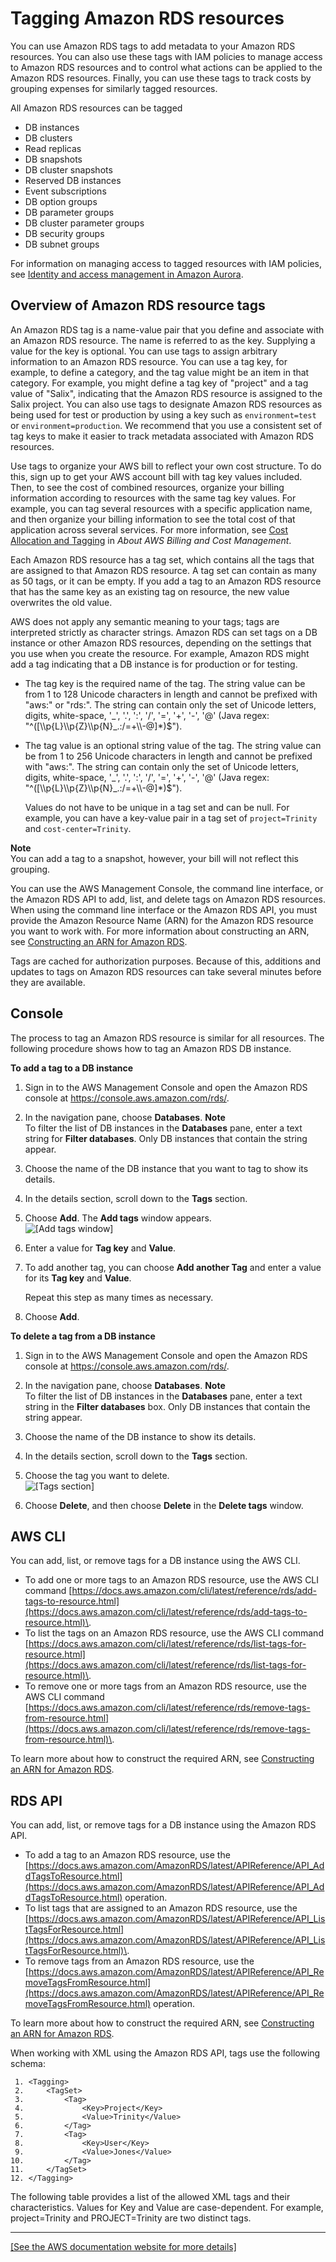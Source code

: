 # Tagging Amazon RDS resources<a name="USER_Tagging"></a>

You can use Amazon RDS tags to add metadata to your Amazon RDS resources\. You can also use these tags with IAM policies to manage access to Amazon RDS resources and to control what actions can be applied to the Amazon RDS resources\. Finally, you can use these tags to track costs by grouping expenses for similarly tagged resources\. 

All Amazon RDS resources can be tagged
+ DB instances
+ DB clusters
+ Read replicas
+ DB snapshots
+ DB cluster snapshots
+ Reserved DB instances
+ Event subscriptions
+ DB option groups
+ DB parameter groups
+ DB cluster parameter groups
+ DB security groups
+ DB subnet groups

For information on managing access to tagged resources with IAM policies, see [Identity and access management in Amazon Aurora](UsingWithRDS.IAM.md)\. 

## Overview of Amazon RDS resource tags<a name="Overview.Tagging"></a>

An Amazon RDS tag is a name\-value pair that you define and associate with an Amazon RDS resource\. The name is referred to as the key\. Supplying a value for the key is optional\. You can use tags to assign arbitrary information to an Amazon RDS resource\. You can use a tag key, for example, to define a category, and the tag value might be an item in that category\. For example, you might define a tag key of "project" and a tag value of "Salix", indicating that the Amazon RDS resource is assigned to the Salix project\. You can also use tags to designate Amazon RDS resources as being used for test or production by using a key such as `environment=test` or `environment=production`\. We recommend that you use a consistent set of tag keys to make it easier to track metadata associated with Amazon RDS resources\. 

Use tags to organize your AWS bill to reflect your own cost structure\. To do this, sign up to get your AWS account bill with tag key values included\. Then, to see the cost of combined resources, organize your billing information according to resources with the same tag key values\. For example, you can tag several resources with a specific application name, and then organize your billing information to see the total cost of that application across several services\. For more information, see [Cost Allocation and Tagging](https://docs.aws.amazon.com/awsaccountbilling/latest/aboutv2/cost-alloc-tags.html) in *About AWS Billing and Cost Management*\.

Each Amazon RDS resource has a tag set, which contains all the tags that are assigned to that Amazon RDS resource\. A tag set can contain as many as 50 tags, or it can be empty\. If you add a tag to an Amazon RDS resource that has the same key as an existing tag on resource, the new value overwrites the old value\. 

AWS does not apply any semantic meaning to your tags; tags are interpreted strictly as character strings\. Amazon RDS can set tags on a DB instance or other Amazon RDS resources, depending on the settings that you use when you create the resource\. For example, Amazon RDS might add a tag indicating that a DB instance is for production or for testing\.
+ The tag key is the required name of the tag\. The string value can be from 1 to 128 Unicode characters in length and cannot be prefixed with "aws:" or "rds:"\. The string can contain only the set of Unicode letters, digits, white\-space, '\_', '\.', ':', '/', '=', '\+', '\-', '@' \(Java regex: "^\(\[\\\\p\{L\}\\\\p\{Z\}\\\\p\{N\}\_\.:/=\+\\\\\-@\]\*\)$"\)\.
+ The tag value is an optional string value of the tag\. The string value can be from 1 to 256 Unicode characters in length and cannot be prefixed with "aws:"\. The string can contain only the set of Unicode letters, digits, white\-space, '\_', '\.', ':', '/', '=', '\+', '\-', '@' \(Java regex: "^\(\[\\\\p\{L\}\\\\p\{Z\}\\\\p\{N\}\_\.:/=\+\\\\\-@\]\*\)$"\)\.

  Values do not have to be unique in a tag set and can be null\. For example, you can have a key\-value pair in a tag set of `project=Trinity` and `cost-center=Trinity`\. 

**Note**  
You can add a tag to a snapshot, however, your bill will not reflect this grouping\.

You can use the AWS Management Console, the command line interface, or the Amazon RDS API to add, list, and delete tags on Amazon RDS resources\. When using the command line interface or the Amazon RDS API, you must provide the Amazon Resource Name \(ARN\) for the Amazon RDS resource you want to work with\. For more information about constructing an ARN, see [Constructing an ARN for Amazon RDS](USER_Tagging.ARN.md#USER_Tagging.ARN.Constructing)\.

Tags are cached for authorization purposes\. Because of this, additions and updates to tags on Amazon RDS resources can take several minutes before they are available\. 

## Console<a name="USER_Tagging.CON"></a>

The process to tag an Amazon RDS resource is similar for all resources\. The following procedure shows how to tag an Amazon RDS DB instance\. 

**To add a tag to a DB instance**

1. Sign in to the AWS Management Console and open the Amazon RDS console at [https://console\.aws\.amazon\.com/rds/](https://console.aws.amazon.com/rds/)\.

1. In the navigation pane, choose **Databases**\.
**Note**  
To filter the list of DB instances in the **Databases** pane, enter a text string for **Filter databases**\. Only DB instances that contain the string appear\.

1. Choose the name of the DB instance that you want to tag to show its details\. 

1. In the details section, scroll down to the **Tags** section\. 

1. Choose **Add**\. The **Add tags** window appears\.   
![\[Add tags window\]](http://docs.aws.amazon.com/AmazonRDS/latest/AuroraUserGuide/images/RDSConsoleTagging5.png)

1. Enter a value for **Tag key** and **Value**\.

1. To add another tag, you can choose **Add another Tag** and enter a value for its **Tag key** and **Value**\. 

   Repeat this step as many times as necessary\.

1. Choose **Add**\. 

**To delete a tag from a DB instance**

1. Sign in to the AWS Management Console and open the Amazon RDS console at [https://console\.aws\.amazon\.com/rds/](https://console.aws.amazon.com/rds/)\.

1. In the navigation pane, choose **Databases**\.
**Note**  
To filter the list of DB instances in the **Databases** pane, enter a text string in the **Filter databases** box\. Only DB instances that contain the string appear\.

1. Choose the name of the DB instance to show its details\. 

1. In the details section, scroll down to the **Tags** section\. 

1. Choose the tag you want to delete\.  
![\[Tags section\]](http://docs.aws.amazon.com/AmazonRDS/latest/AuroraUserGuide/images/RDSConsoleTagging6.png)

1. Choose **Delete**, and then choose **Delete** in the **Delete tags** window\. 

## AWS CLI<a name="USER_Tagging.CLI"></a>

You can add, list, or remove tags for a DB instance using the AWS CLI\.
+ To add one or more tags to an Amazon RDS resource, use the AWS CLI command [https://docs.aws.amazon.com/cli/latest/reference/rds/add-tags-to-resource.html](https://docs.aws.amazon.com/cli/latest/reference/rds/add-tags-to-resource.html)\.
+ To list the tags on an Amazon RDS resource, use the AWS CLI command [https://docs.aws.amazon.com/cli/latest/reference/rds/list-tags-for-resource.html](https://docs.aws.amazon.com/cli/latest/reference/rds/list-tags-for-resource.html)\.
+ To remove one or more tags from an Amazon RDS resource, use the AWS CLI command [https://docs.aws.amazon.com/cli/latest/reference/rds/remove-tags-from-resource.html](https://docs.aws.amazon.com/cli/latest/reference/rds/remove-tags-from-resource.html)\.

To learn more about how to construct the required ARN, see [Constructing an ARN for Amazon RDS](USER_Tagging.ARN.md#USER_Tagging.ARN.Constructing)\.

## RDS API<a name="USER_Tagging.API"></a>

You can add, list, or remove tags for a DB instance using the Amazon RDS API\.
+ To add a tag to an Amazon RDS resource, use the [https://docs.aws.amazon.com/AmazonRDS/latest/APIReference/API_AddTagsToResource.html](https://docs.aws.amazon.com/AmazonRDS/latest/APIReference/API_AddTagsToResource.html) operation\.
+ To list tags that are assigned to an Amazon RDS resource, use the [https://docs.aws.amazon.com/AmazonRDS/latest/APIReference/API_ListTagsForResource.html](https://docs.aws.amazon.com/AmazonRDS/latest/APIReference/API_ListTagsForResource.html)\.
+ To remove tags from an Amazon RDS resource, use the [https://docs.aws.amazon.com/AmazonRDS/latest/APIReference/API_RemoveTagsFromResource.html](https://docs.aws.amazon.com/AmazonRDS/latest/APIReference/API_RemoveTagsFromResource.html) operation\.

To learn more about how to construct the required ARN, see [Constructing an ARN for Amazon RDS](USER_Tagging.ARN.md#USER_Tagging.ARN.Constructing)\.

When working with XML using the Amazon RDS API, tags use the following schema:

```
 1. <Tagging>
 2.     <TagSet>
 3.         <Tag>
 4.             <Key>Project</Key>
 5.             <Value>Trinity</Value>
 6.         </Tag>
 7.         <Tag>
 8.             <Key>User</Key>
 9.             <Value>Jones</Value>
10.         </Tag>
11.     </TagSet>
12. </Tagging>
```

The following table provides a list of the allowed XML tags and their characteristics\. Values for Key and Value are case\-dependent\. For example, project=Trinity and PROJECT=Trinity are two distinct tags\. 


****  
<a name="user-tag-reference"></a>[\[See the AWS documentation website for more details\]](http://docs.aws.amazon.com/AmazonRDS/latest/AuroraUserGuide/USER_Tagging.html)